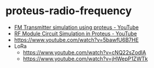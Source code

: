 proteus-radio-frequency
=======================
- [FM Transmitter simulation using proteus - YouTube](https://www.youtube.com/watch?v=yH38Dlf2oME)
- [RF Module Circuit Simulation in Proteus - YouTube](https://www.youtube.com/watch?v=7ZlHHZ0kc2s)
- https://www.youtube.com/watch?v=5bawfU6B7HE
- LoRa
  - https://www.youtube.com/watch?v=cNQ22sZodIA
  - https://www.youtube.com/watch?v=jHWepP1ZWTk
